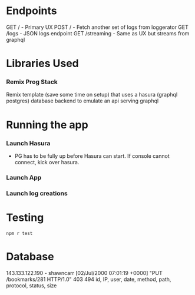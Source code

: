 # Endpoints

GET / - Primary UX
POST / - Fetch another set of logs from loggerator
GET /logs - JSON logs endpoint
GET /streaming - Same as UX but streams from graphql

# Libraries Used

### Remix Prog Stack

Remix template (save some time on setup) that uses a hasura (graphql postgres) database backend to emulate
an api serving graphql

# Running the app

### Launch Hasura

- PG has to be fully up before Hasura can start. If console cannot connect, kick over hasura.

### Launch App

### Launch log creations

# Testing

`npm r test`

# Database

143.133.122.190 - shawncarr [02/Jul/2000 07:01:19 +0000] "PUT /bookmarks/281 HTTP/1.0" 403 494
id, IP, user, date, method, path, protocol, status, size
